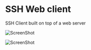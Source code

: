 <h1>SSH Web client</h1>
<p>SSH Client built on top of a web server</p>

![ScreenShot](https://raw.github.com/Tonyy18/ssh-web-client/master/app/resource/images/logic.png)

![ScreenShot](https://i.gyazo.com/0d5d3fa70e04b2391103a14fd905f610.png)
